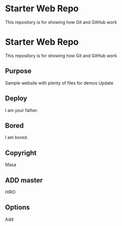 # Starter Web Repo

This repository is for showing how Git and GitHub work

# Starter Web Repo

This repository is for showing how Git and GitHub work

## Purpose

Sample website with plenty of files for demos
Update

## Deploy

I am your father.

## Bored

I am bored.

## Copyright

Masa

## ADD master

HIRO

## Options

Add

